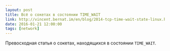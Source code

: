 ```yaml
---
layout: post
title: Всё о сокетах в состоянии TIME_WAIT
link: http://vincent.bernat.im/en/blog/2014-tcp-time-wait-state-linux.html
date: 2016-01-21 12:00:00
tags: [network]
---
```

Превосходная статья о сокетах, находящихся в состоянии `TIME_WAIT`.
